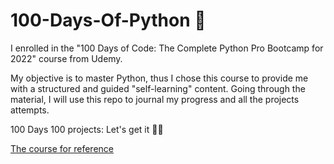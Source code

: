 # 100-Days-Of-Python 🐍

I enrolled in the "100 Days of Code: The Complete Python Pro Bootcamp for 2022" course from Udemy.

My objective is to master Python, thus I chose this course to provide me with a structured and guided "self-learning" content.
Going through the material, I will use this repo to journal my progress and all the projects attempts.

100 Days 100 projects: Let's get it  💪🏾 

[The course for reference](https://cisco.udemy.com/course/100-days-of-code/)
